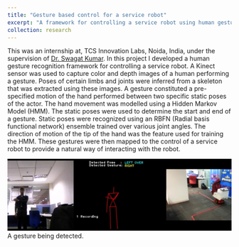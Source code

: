 ```yaml
---
title: "Gesture based control for a service robot"
excerpt: "A framework for controlling a service robot using human gestures.<br/> <img src='/images/tcs.png'>"
collection: research
---
```

This was an internship at, TCS Innovation Labs, Noida, India, under the supervision of [Dr. Swagat Kumar](https://sites.google.com/site/swagatkumar/). In this project I developed a human gesture recognition framework for controlling a service robot. A Kinect sensor was used to capture color and depth images of a human performing a gesture. Poses of certain limbs and joints were inferred from a skeleton that was extracted using these images. A gesture constituted a pre-specified motion of the hand performed between two specific static poses of the actor. The hand movement was modelled using a Hidden Markov Model (HMM). The static poses were used to determine the start and end of a gesture. Static poses were recognized using an RBFN (Radial basis functional network) ensemble trained over various joint angles. The direction of motion of the tip of the hand was the feature used for training the HMM. These gestures were then mapped to the control of a service robot to provide a natural way of interacting with the robot.  

<img src='/images/tcs.png'>  
A gesture being detected.
